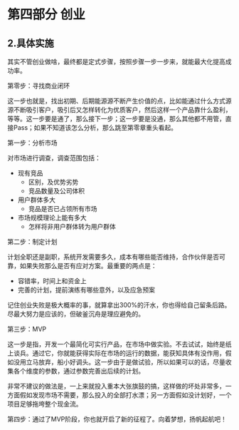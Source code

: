 # 第四部分 创业

## 2.具体实施

其实不管创业做啥，最终都是定式步骤，按照步骤一步一步来，就能最大化提高成功率。

第零步：寻找商业闭环

这一步也就是，找出初期、后期能源源不断产生价值的点，比如能通过什么方式源源不断吸引客户，吸引后又怎样转化为优质客户，然后这样一个产品靠什么盈利，等等。这一步要是通了，那么接下一步；这一步要是没通，那么其他都不用管，直接Pass；如果不知道该怎么分析，那么跳至第零章重头看起。

第一步：分析市场

对市场进行调查，调查范围包括：

- 现有竞品
	- 区别，及优势劣势
	- 竞品数量及公司体积
- 用户群体多大
	- 竞品是否已占领所有市场
- 市场规模理论上能有多大
	- 怎样将非用户群体转为用户群体

第二步：制定计划

计划全职还是副职，系统开发需要多久，成本有哪些能否维持，合作伙伴是否可靠，如果失败那么是否有应对方案。最重要的两点是：

- 容错率，时间上和资金上
- 完善的计划，提前演练有哪些意外，以及应急预案

记住创业失败是极大概率的事，就算拿出300%的汗水，你也得给自己留条后路。尽最大努力是应该的，但破釜沉舟是理应避免的。

第三步：MVP

这一步是指，开发一个最简化可实行产品，在市场中做实验。不去试试，始终是纸上谈兵。通过它，你就能获得实际在市场的运行的数据，能获知具体有没作用，假如没用立马放弃，船小好调头。这一步由于是做试验，所以如果可以的话，尽量收集各个维度的参数，通过参数完善出后续的计划。

非常不建议的做法是，一上来就投入重本大张旗鼓的搞，这样做的坏处非常多，一方面假如发现市场不需要，那么投入的全部打水漂；另一方面假如没计划好，一个项目足够拖垮整个现金流。

第四步：通过了MVP阶段，你也就开启了新的征程了。向着梦想，扬帆起航吧！
